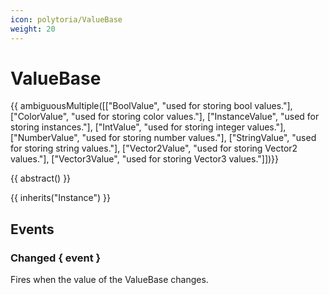 ```yaml
---
icon: polytoria/ValueBase
weight: 20
---
```


# ValueBase

{{ ambiguousMultiple([["BoolValue", "used for storing bool values."], ["ColorValue", "used for storing color values."], ["InstanceValue", "used for storing instances."], ["IntValue", "used for storing integer values."], ["NumberValue", "used for storing number values."], ["StringValue", "used for storing string values."], ["Vector2Value", "used for storing Vector2 values."], ["Vector3Value", "used for storing Vector3 values."]])}}

{{ abstract() }}

{{ inherits("Instance") }}

## Events

### Changed { event }

Fires when the value of the ValueBase changes.
